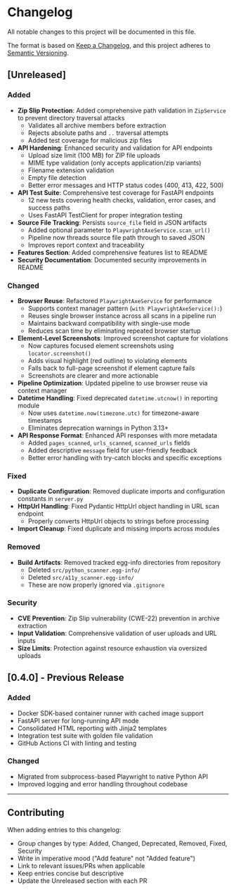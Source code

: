 # Changelog

All notable changes to this project will be documented in this file.

The format is based on [Keep a Changelog](https://keepachangelog.com/en/1.0.0/),
and this project adheres to [Semantic Versioning](https://semver.org/spec/v2.0.0.html).

## [Unreleased]

### Added

- **Zip Slip Protection**: Added comprehensive path validation in `ZipService` to prevent directory traversal attacks
  - Validates all archive members before extraction
  - Rejects absolute paths and `..` traversal attempts
  - Added test coverage for malicious zip files
- **API Hardening**: Enhanced security and validation for API endpoints
  - Upload size limit (100 MB) for ZIP file uploads
  - MIME type validation (only accepts application/zip variants)
  - Filename extension validation
  - Empty file detection
  - Better error messages and HTTP status codes (400, 413, 422, 500)
- **API Test Suite**: Comprehensive test coverage for FastAPI endpoints
  - 12 new tests covering health checks, validation, error cases, and success paths
  - Uses FastAPI TestClient for proper integration testing
- **Source File Tracking**: Persists `source_file` field in JSON artifacts
  - Added optional parameter to `PlaywrightAxeService.scan_url()`
  - Pipeline now threads source file path through to saved JSON
  - Improves report context and traceability
- **Features Section**: Added comprehensive features list to README
- **Security Documentation**: Documented security improvements in README

### Changed

- **Browser Reuse**: Refactored `PlaywrightAxeService` for performance
  - Supports context manager pattern (`with PlaywrightAxeService():`)
  - Reuses single browser instance across all scans in a pipeline run
  - Maintains backward compatibility with single-use mode
  - Reduces scan time by eliminating repeated browser startup
- **Element-Level Screenshots**: Improved screenshot capture for violations
  - Now captures focused element screenshots using `locator.screenshot()`
  - Adds visual highlight (red outline) to violating elements
  - Falls back to full-page screenshot if element capture fails
  - Screenshots are clearer and more actionable
- **Pipeline Optimization**: Updated pipeline to use browser reuse via context manager
- **Datetime Handling**: Fixed deprecated `datetime.utcnow()` in reporting module
  - Now uses `datetime.now(timezone.utc)` for timezone-aware timestamps
  - Eliminates deprecation warnings in Python 3.13+
- **API Response Format**: Enhanced API responses with more metadata
  - Added `pages_scanned`, `urls_scanned`, `scanned_urls` fields
  - Added descriptive `message` field for user-friendly feedback
  - Better error handling with try-catch blocks and specific exceptions

### Fixed

- **Duplicate Configuration**: Removed duplicate imports and configuration constants in `server.py`
- **HttpUrl Handling**: Fixed Pydantic HttpUrl object handling in URL scan endpoint
  - Properly converts HttpUrl objects to strings before processing
- **Import Cleanup**: Fixed duplicate and missing imports across modules

### Removed

- **Build Artifacts**: Removed tracked egg-info directories from repository
  - Deleted `src/python_scanner.egg-info/`
  - Deleted `src/a11y_scanner.egg-info/`
  - These are now properly ignored via `.gitignore`

### Security

- **CVE Prevention**: Zip Slip vulnerability (CWE-22) prevention in archive extraction
- **Input Validation**: Comprehensive validation of user uploads and URL inputs
- **Size Limits**: Protection against resource exhaustion via oversized uploads

## [0.4.0] - Previous Release

### Added

- Docker SDK-based container runner with cached image support
- FastAPI server for long-running API mode
- Consolidated HTML reporting with Jinja2 templates
- Integration test suite with golden file validation
- GitHub Actions CI with linting and testing

### Changed

- Migrated from subprocess-based Playwright to native Python API
- Improved logging and error handling throughout codebase

---

## Contributing

When adding entries to this changelog:
- Group changes by type: Added, Changed, Deprecated, Removed, Fixed, Security
- Write in imperative mood ("Add feature" not "Added feature")
- Link to relevant issues/PRs when applicable
- Keep entries concise but descriptive
- Update the Unreleased section with each PR